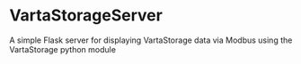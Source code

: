 # VartaStorageServer
A simple Flask server for displaying VartaStorage data via Modbus using the VartaStorage python module
